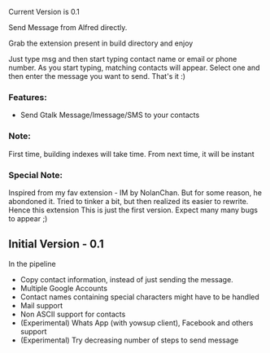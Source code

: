 Current Version is 0.1

Send Message from Alfred directly.

Grab the extension present in build directory and enjoy

Just type msg and then start typing contact name or email or phone number. As you start typing, matching contacts will appear. Select one and then enter the message you want to send. That's it :)

### Features:
* Send Gtalk Message/Imessage/SMS to your contacts

### Note:
First time, building indexes will take time. From next time, it will be instant

### Special Note:
Inspired from my fav extension - IM by NolanChan. But for some reason, he abondoned it. Tried to tinker a bit, but then realized its easier to rewrite. Hence this extension
This is just the first version. Expect many many bugs to appear ;)

## Initial Version - 0.1
In the pipeline
* Copy contact information, instead of just sending the message.
* Multiple Google Accounts
* Contact names containing special characters might have to be handled
* Mail support
* Non ASCII support for contacts
* (Experimental) Whats App (with yowsup client), Facebook and others support
* (Experimental) Try decreasing number of steps to send message
